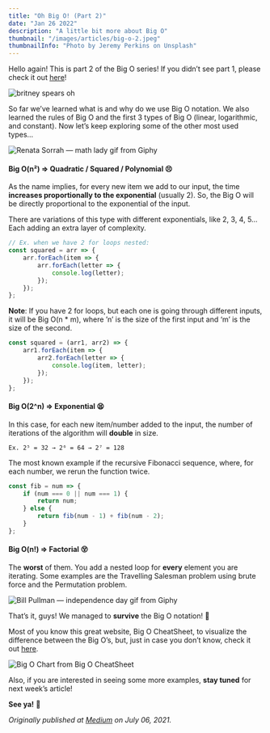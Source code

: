 ```yaml
---
title: "Oh Big O! (Part 2)"
date: "Jan 26 2022"
description: "A little bit more about Big O"
thumbnail: "/images/articles/big-o-2.jpeg"
thumbnailInfo: "Photo by Jeremy Perkins on Unsplash"
---
```


Hello again! This is part 2 of the Big O series! If you didn’t see part 1, please check it out [here](big-o-1.md)!

![britney spears oh](https://media.giphy.com/media/Dg4bJOS0OpyzC/giphy.gif)

So far we’ve learned what is and why do we use Big O notation. We also learned the rules of Big O and the first 3 types of Big O (linear, logarithmic, and constant). Now let’s keep exploring some of the other most used types…

![Renata Sorrah — math lady gif from Giphy](https://media.giphy.com/media/WRQBXSCnEFJIuxktnw/giphy.gif)

#### Big O(n²) => Quadratic / Squared / Polynomial 😣

As the name implies, for every new item we add to our input, the time **increases proportionally to the exponential** (usually 2). So, the Big O will be directly proportional to the exponential of the input.

There are variations of this type with different exponentials, like 2, 3, 4, 5…Each adding an extra layer of complexity.

```javascript
// Ex. when we have 2 for loops nested:
const squared = arr => {
	arr.forEach(item => {
		arr.forEach(letter => {
			console.log(letter);
		});
	});
};
```

**Note**: If you have 2 for loops, but each one is going through different inputs, it will be Big O(n \* m), where ’n’ is the size of the first input and ‘m’ is the size of the second.

```javascript
const squared = (arr1, arr2) => {
	arr1.forEach(item => {
		arr2.forEach(letter => {
			console.log(item, letter);
		});
	});
};
```

#### Big O(2^n) => Exponential 😫

In this case, for each new item/number added to the input, the number of iterations of the algorithm will **double** in size.

    Ex. 2⁵ = 32 → 2⁶ = 64 → 2⁷ = 128

The most known example if the recursive Fibonacci sequence, where, for each number, we rerun the function twice.

```javascript
const fib = num => {
	if (num === 0 || num === 1) {
		return num;
	} else {
		return fib(num - 1) + fib(num - 2);
	}
};
```

#### Big O(n!) => Factorial 😵

The **worst** of them. You add a nested loop for **every** element you are iterating. Some examples are the Travelling Salesman problem using brute force and the Permutation problem.

![Bill Pullman — independence day gif from Giphy](https://media.giphy.com/media/Ljo7lUmOmJcaI/giphy.gif)

That’s it, guys! We managed to **survive** the Big O notation! 💪

Most of you know this great website, Big O CheatSheet, to visualize the difference between the Big O’s, but, just in case you don’t know, check it out [here](https://www.bigocheatsheet.com/).

![Big O Chart from Big O CheatSheet](/images/articles/big-o-table.png)

Also, if you are interested in seeing some more examples, **stay tuned** for next week’s article!

**See ya!** 👋

_Originally published at [Medium](https://medium.com/analytics-vidhya/oh-big-o-part-2-3017fb7c8041) on July 06, 2021._
